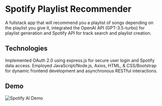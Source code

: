 
# Spotify Playlist Recommender

A fullstack app that will recommend you a playlist of songs depending on the playlist you give it, integrated the OpenAI API (GPT-3.5-turbo) for playlist generation and Spotify API for track search and playlist creation.

## Technologies

Implemented OAuth 2.0 using express.js for secure user login and Spotify data access.
Employed JavaScript/Node.js, Axios, HTML, & CSS/Bootstrap for dynamic frontend development and asynchronous RESTful interactions.
## Demo

![Spotify AI Demo](https://github.com/Br-Maki/Spotify-AI-Recommender/assets/105561935/d98bc9ce-bf6b-4142-a465-03a8ae3225cc)
